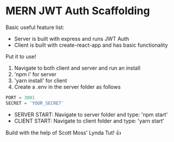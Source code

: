 # MERN JWT Auth Scaffolding

Basic useful feature list:

 * Server is built with express and runs JWT Auth
 * Client is built with create-react-app and has basic functionality

Put it to use!

 1. Navigate to both client and server and run an install
 2. 'npm i' for server
 3. 'yarn install' for client 
 4. Create a .env in the server folder as follows
 
 ```javascript
 PORT = 3001
 SECRET = 'YOUR_SECRET'
 ```
 * SERVER START: Navigate to server folder and type: 'npm start'
 * CLIENT START: Navigate to client folder and type: 'yarn start'

Build with the help of Scott Moss' Lynda Tut! :+1:
